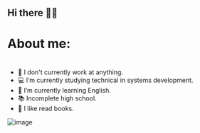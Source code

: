 ## Hi there 👋😍

# About me: <h1>

- 🪪 I don't currently work at anything.
- 💻 I’m currently studying technical in systems development.
- 🌱 I’m currently learning English.
- 📚 Incomplete high school.
- 📖 I like read books.

![image](https://github.com/user-attachments/assets/448f1063-ec02-42b9-8cbe-647b61ba5858)



  
